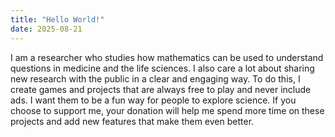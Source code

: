 ```yaml
---
title: "Hello World!"
date: 2025-08-21
---
```


I am a researcher who studies how mathematics can be used to understand questions in medicine and the life sciences. I also care a lot about sharing new research with the public in a clear and engaging way. To do this, I create games and projects that are always free to play and never include ads. I want them to be a fun way for people to explore science. If you choose to support me, your donation will help me spend more time on these projects and add new features that make them even better.
